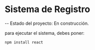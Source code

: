 <h1> Sistema de Registro</h1>

-- Estado del proyecto: En construcción.

para ejecutar el sistema, debes poner:

```npm install react```
